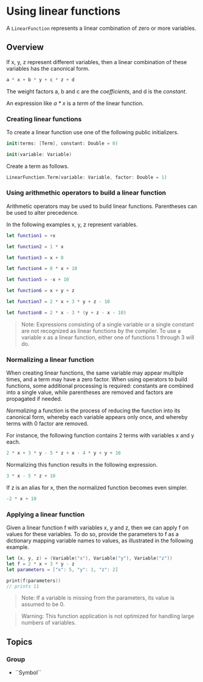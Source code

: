 # Using linear functions

A ``LinearFunction`` represents a linear combination of zero or more variables.

## Overview

If x, y, z represent different variables, then a linear combination of these variables has the canonical form.

```swift
a * x + b * y + c * z + d
```

The weight factors a, b and c are the *coefficients*, and d is the *constant*.

An expression like *a \* x* is a *term* of the linear function. 

### Creating linear functions

To create a linear function use one of the following public initializers.

```swift
init(terms: [Term], constant: Double = 0)

init(variable: Variable)
```

Create a term as follows.

```swift
LinearFunction.Term(variable: Variable, factor: Double = 1)
```

### Using arithmethic operators to build a linear function

Arithmetic operators may be used to build linear functions. Parentheses can be used to alter precedence.

In the following examples x, y, z represent variables.

```swift
let function1 = +x

let function2 = 1 * x

let function3 = x + 0

let function4 = 0 * x + 10

let function5 = -x + 10

let function6 = x + y + z

let function7 = 2 * x + 3 * y + z - 10

let function8 = 2 * x - 3 * (y + z - x - 10)
```

> Note: Expressions consisting of a single variable or a single constant are not recognized as linear functions by the compiler. To use a variable x as a linear function, either one of functions 1 through 3 will do.

### Normalizing a linear function

When creating linear functions, the same variable may appear multiple times, and a term may have a zero factor. When using operators to build functions, some additional processing is required: constants are combined into a single value, while parentheses are removed and factors are propagated if needed.

*Normalizing* a function is the process of reducing the function into its canonical form, whereby each variable appears only once, and whereby terms with 0 factor are removed.

For instance, the following function contains 2 terms with variables x and y each.

```swift
2 * x + 3 * y - 5 * z + x - 4 * y + y + 10
```

Normalizing this function results in the following expression.

```swift
3 * x - 5 * z + 10
```

If z is an alias for x, then the normalized function becomes even simpler.

```swift
-2 * x + 10
```

### Applying a linear function

Given a linear function f with variables x, y and z, then we can apply f on values for these variables. To do so, provide the parameters to f as a dictionary mapping variable names to values, as illustrated in the following example.

```swift
let (x, y, z) = (Variable("x"), Variable("y"), Variable("z"))
let f = 2 * x + 3 * y - z
let parameters = ["x": 5, "y": 1, "z": 2]

print(f(parameters))
// prints 11
```

> Note: If a variable is missing from the parameters, its value is assumed to be 0.

> Warning: This function application is not optimized for handling large numbers of variables.

## Topics

### <!--@START_MENU_TOKEN@-->Group<!--@END_MENU_TOKEN@-->

- <!--@START_MENU_TOKEN@-->``Symbol``<!--@END_MENU_TOKEN@-->
